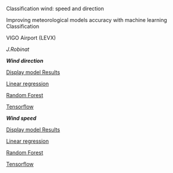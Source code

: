 Classification wind: speed and direction

Improving meteorological models accuracy with machine learning Classification

VIGO Airport (LEVX)

*J.Robinat*


***Wind direction***

[Display model Results](https://github.com/granantuin/Model_vs_station_regression/blob/master/Display_dir.ipynb)

[Linear regression](https://github.com/granantuin/Model_vs_station_regression/blob/master/Linear_dir.ipynb)

[Random Forest](https://github.com/granantuin/Model_vs_station_regression/blob/master/Randomforest_dir.ipynb)

[Tensorflow](https://github.com/granantuin/Model_vs_station_regression/blob/master/tensorflow_dir.ipynb)


***Wind speed***

[Display model Results](https://github.com/granantuin/Model_vs_station_regression/blob/master/Display_spd.ipynb)

[Linear regression](https://github.com/granantuin/Model_vs_station_regression/blob/master/Linear_spd.ipynb)

[Random Forest](https://github.com/granantuin/Model_vs_station_regression/blob/master/Randomforest_spd.ipynb)

[Tensorflow](https://github.com/granantuin/Model_vs_station_regression/blob/master/Tensorflow_spd.ipynb)
